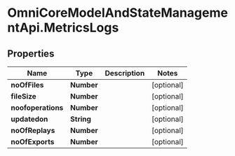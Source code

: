 # OmniCoreModelAndStateManagementApi.MetricsLogs

## Properties

Name | Type | Description | Notes
------------ | ------------- | ------------- | -------------
**noOfFiles** | **Number** |  | [optional] 
**fileSize** | **Number** |  | [optional] 
**noofoperations** | **Number** |  | [optional] 
**updatedon** | **String** |  | [optional] 
**noOfReplays** | **Number** |  | [optional] 
**noOfExports** | **Number** |  | [optional] 



